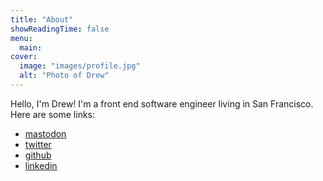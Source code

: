 ```yaml
---
title: "About"
showReadingTime: false
menu:
  main:
cover:
  image: "images/profile.jpg"
  alt: "Photo of Drew"
---
```

Hello, I'm Drew! I'm a front end software engineer living in San Francisco. Here are some links:
* [mastodon](https://xoxo.zone/@nuncamind)
* [twitter](https://twitter.com/nuncamind)
* [github](https://github.com/dtschust)
* [linkedin](https://www.linkedin.com/in/drew-schuster-7a4b357a/)

